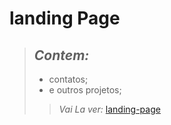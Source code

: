 # landing Page

> ## *Contem:*
> - contatos;
> - e outros projetos;
> > *Vai La ver:* [landing-page](https://deyvidmatos.github.io/landing-page/pages//counter/counter.html)